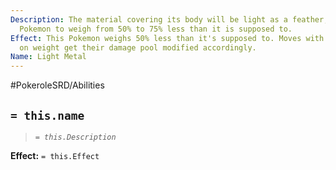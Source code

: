 ```yaml
---
Description: The material covering its body will be light as a feather, causing this
  Pokemon to weigh from 50% to 75% less than it is supposed to.
Effect: This Pokemon weighs 50% less than it's supposed to. Moves with damage based
  on weight get their damage pool modified accordingly.
Name: Light Metal
---
```


#PokeroleSRD/Abilities

## `= this.name`

> *`= this.Description`*

**Effect:** `= this.Effect`